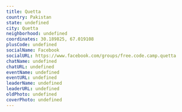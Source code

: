 ```yaml
---
title: Quetta
country: Pakistan
state: undefined
city: Quetta
neighborhood: undefined
coordinates: 30.189825, 67.019108
plusCode: undefined
socialName: Facebook
socialURL: https://www.facebook.com/groups/free.code.camp.quetta
chatName: undefined
chatURL: undefined
eventName: undefined
eventURL: undefined
leaderName: undefined
leaderURL: undefined
oldPhoto: undefined
coverPhoto: undefined
---
```

